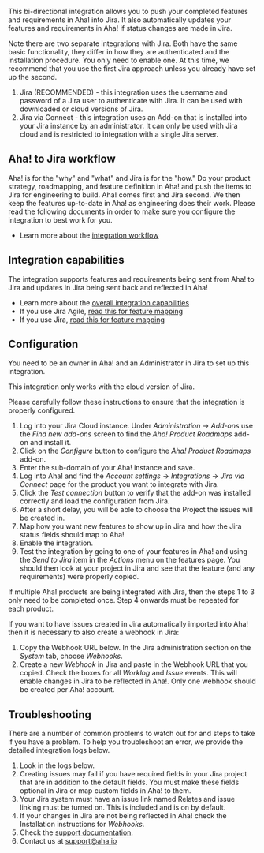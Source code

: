 This bi-directional integration allows you to push your completed features and requirements in Aha! into Jira. It also automatically updates your features and requirements in Aha! if status changes are made in Jira. 

Note there are two separate integrations with Jira. Both have the same basic functionality, they differ in how they are authenticated and the installation procedure. You only need to enable one. At this time, we recommend that you use the first Jira approach unless you already have set up the second.

1. Jira (RECOMMENDED) - this integration uses the username and password of a Jira user to authenticate with Jira. It can be used with downloaded or cloud versions of Jira.
2. Jira via Connect - this integration uses an Add-on that is installed into your Jira instance by an administrator. It can only be used with Jira cloud and is restricted to integration with a single Jira server.  

## Aha! to Jira workflow

Aha! is for the "why" and "what" and Jira is for the "how." Do your product strategy, roadmapping, and feature definition in Aha! and push the items to Jira for engineering to build. Aha! comes first and Jira second. We then keep the features up-to-date in Aha! as engineering does their work. Please read the following documents in order to make sure you configure the integration to best work for you. 

* Learn more about the [integration workflow](http://support.aha.io/entries/25419983)

## Integration capabilities

The integration supports features and requirements being sent from Aha! to Jira and updates in Jira being sent back and reflected in Aha!

* Learn more about the [overall integration capabilities](http://support.aha.io/entries/40846667)
* If you use Jira Agile, [read this for feature mapping](http://support.aha.io/entries/40551483)
* If you use Jira, [read this for feature mapping](http://support.aha.io/entries/40843667)

## Configuration

You need to be an owner in Aha! and an Administrator in Jira to set up this integration.

This integration only works with the cloud version of Jira. 

Please carefully follow these instructions to ensure that the integration is properly configured.

1. Log into your Jira Cloud instance. Under _Administration_ -> _Add-ons_ use the _Find new add-ons_ screen to find the _Aha! Product Roadmaps_ add-on and install it.
2. Click on the _Configure_ button to configure the _Aha! Product Roadmaps_ add-on.
3. Enter the sub-domain of your Aha! instance and save.
4. Log into Aha! and find the _Account settings_ -> _Integrations_ -> _Jira via Connect_ page for the product you want to integrate with Jira.
5. Click the _Test connection_ button to verify that the add-on was installed correctly and load the configuration from Jira.
6. After a short delay, you will be able to choose the Project the issues will be created in.
7. Map how you want new features to show up in Jira and how the Jira status fields should map to Aha! 
8. Enable the integration.
9. Test the integration by going to one of your features in Aha! and using the _Send to Jira_ item in the _Actions_ menu on the features page. You should then look at your project in Jira and see that the feature (and any requirements) were properly copied. 

If multiple Aha! products are being integrated with Jira, then the steps 1 to 3 only need to be completed once. Step 4 onwards must be repeated for each product.

If you want to have issues created in Jira automatically imported into Aha! then it is necessary to also create a webhook in Jira:

1.	Copy the Webhook URL below. In the Jira administration section on the _System_ tab, choose _Webhooks_.
2.	Create a new _Webhook_ in Jira and paste in the Webhook URL that you copied. Check the boxes for all _Worklog_ and _Issue_ events. This will enable changes in Jira to be reflected in Aha!. Only one webhook should be created per Aha! account.


## Troubleshooting

There are a number of common problems to watch out for and steps to take if you have a problem. To help you troubleshoot an error, we provide the detailed integration logs below. 

1. Look in the logs below.
2. Creating issues may fail if you have required fields in your Jira project that are in addition to the default fields. You must make these fields optional in Jira or map custom fields in Aha! to them.
3. Your Jira system must have an issue link named Relates and issue linking must be turned on. This is included and is on by default.
4. If your changes in Jira are not being reflected in Aha! check the Installation instructions for _Webhooks_. 
5. Check the [support documentation](http://support.aha.io/forums/22978468).
6. Contact us at support@aha.io







